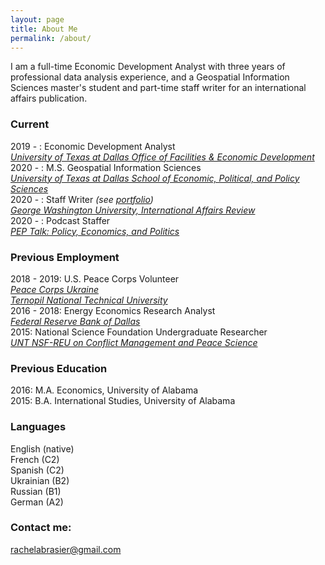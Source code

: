 ```yaml
---
layout: page
title: About Me
permalink: /about/
---
```


I am a full-time Economic Development Analyst with three years of professional data analysis experience, and a Geospatial Information Sciences master's student and part-time staff writer for an international affairs publication.

### Current

2019 - : Economic Development Analyst  
[*University of Texas at Dallas Office of Facilities & Economic Development*](https://utdallas.edu/economicengine/)  
2020 - : M.S. Geospatial Information Sciences  
[*University of Texas at Dallas School of Economic, Political, and Policy Sciences*](https://epps.utdallas.edu/)   
2020 - : Staff Writer *(see [portfolio](https://rachelabrasier.github.io/pubs#george-washington-university-international-affairs-review))*  
[*George Washington University, International Affairs Review*](https://iar-gwu.org/)  
2020 - : Podcast Staffer  
[*PEP Talk: Policy, Economics, and Politics*](https://anchor.fm/epps-podcast)

### Previous Employment

2018 - 2019: U.S. Peace Corps Volunteer  
[*Peace Corps Ukraine*](https://www.peacecorps.gov/ukraine/)  
[*Ternopil National Technical University*](http://tntu.edu.ua/?p=uk/main/)  
2016 - 2018: Energy Economics Research Analyst  
[*Federal Reserve Bank of Dallas*](https://www.dallasfed.org/research/)  
2015: National Science Foundation Undergraduate Researcher  
[*UNT NSF-REU on Conflict Management and Peace Science*](https://politicalscience.unt.edu/peace-studies/unt-nsf-reu-conflict-management-and-peace-science)

### Previous Education

2016: M.A. Economics, University of Alabama  
2015: B.A. International Studies, University of Alabama

### Languages

English (native)  
French (C2)  
Spanish (C2)  
Ukrainian (B2)  
Russian (B1)  
German (A2)

### Contact me:

[rachelabrasier@gmail.com](mailto:rachelabrasier@gmail.com)
